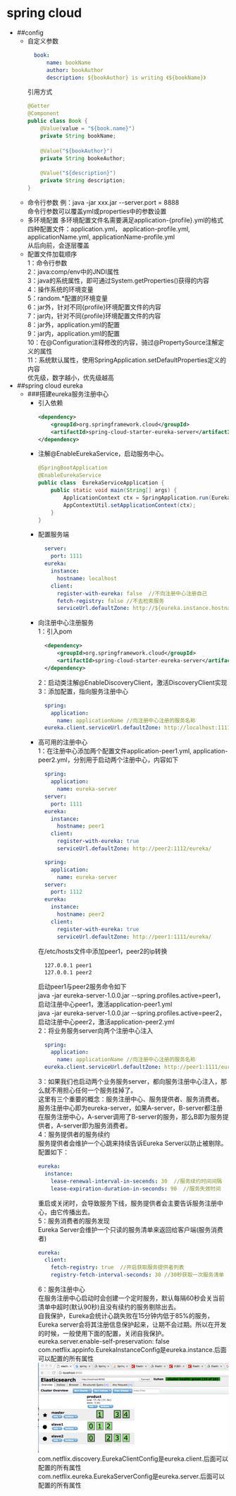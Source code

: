 # spring cloud

* ##config
  * 自定义参数
    ```yaml
      book: 
          name: bookName
          author: bookAuthor
          description: ${bookAuthor} is writing 《${bookName}》 
      ```
    引用方式
    ```java
    @Getter
    @Component
    public class Book {
        @Value(value = "${book.name}")
        private String bookName;
        
        @Value("${bookAuthor}")
        private String bookeAuthor;
        
        @Value("${description}")
        private String description;
    }
    ```
  * 命令行参数
    例：java -jar xxx.jar --server.port = 8888<br>
    命令行参数可以覆盖yml或properties中的参数设置<br>
  * 多环境配置
    多环境配置文件名需要满足application-{profile}.yml的格式<br>
    四种配置文件：application.yml， application-profile.yml, applicationName.yml, applicationName-profile.yml<br>
    从后向前，会逐层覆盖<br>
  * 配置文件加载顺序<br>
    1：命令行参数 <br>
    2：java:comp/env中的JNDI属性<br>
    3：java的系统属性，即可通过System.getProperties()获得的内容<br>
    4：操作系统的环境变量<br>
    5：random.*配置的环境变量<br>
    6：jar外，针对不同{profile}环境配置文件的内容<br>
    7：jar内，针对不同{profile}环境配置文件的内容<br>
    8：jar外，application.yml的配置<br>
    9：jar内，application.yml的配置<br>
    10：在@Configuration注释修改的内容，骑过@PropertySource注解定义的属性<br>
    11：系统默认属性，使用SpringApplication.setDefaultProperties定义的内容<br>
    优先级，数字越小，优先级越高
* ##spring cloud eureka
  * ###搭建eureka服务注册中心
    * 引入依赖
      ```xml
      <dependency>
          <groupId>org.springframework.cloud</groupId>
          <artifactId>spring-cloud-starter-eureka-server</artifactId>
      </dependency>
      ```
    * 注解@EnableEurekaService，启动服务中心。
      ```java
      @SpringBootApplication
      @EnableEurekaService
      public class  EurekaServiceApplication {
          public static void main(String[] args) {
              ApplicationContext ctx = SpringApplication.run(EurekaServiceApplication.class, args);
              AppContextUtil.setApplicationContext(ctx);
          }
      }
      ```
    * 配置服务端
      ```yaml
        server:
          port: 1111
        eureka:
          instance:
            hostname: localhost
          client:
            register-with-eureka: false  //不向注册中心注册自己
            fetch-registry: false //不去检索服务
            serviceUrl.defaultZone: http://${eureka.instance.hostname}:${server.port}/eureka
      ```
    * 向注册中心注册服务<br>
      1：引入pom
        ```xml
          <dependency>
              <groupId>org.springframework.cloud</groupId>
              <artifactId>spring-cloud-starter-eureka-server</artifactId>
          </dependency>
        ```
      2：启动类注解@EnableDiscoveryClient，激活DiscoveryClient实现<br>
      3：添加配置，指向服务注册中心
        ```yaml
          spring:
            application:
              name: applicationName //向注册中心注册的服务名称
          eureka.client.serviceUrl.defaultZone: http://localhost:1111/eureka/
        ```
    * 高可用的注册中心<br>
      1：在注册中心添加两个配置文件application-peer1.yml, application-peer2.yml，分别用于启动两个注册中心，内容如下
        ```yaml
          spring:
            application:
              name: eureka-server
          server:
            port: 1111
          eureka:
            instance:
              hostname: peer1
            client:
              register-with-eureka: true
              serviceUrl.defaultZone: http://peer2:1112/eureka/
        ```
        ```yaml
          spring:
            application:
              name: eureka-server
          server:
            port: 1112
          eureka:
            instance:
              hostname: peer2
            client:
              register-with-eureka: true
              serviceUrl.defaultZone: http://peer1:1111/eureka/
        ```
        在/etc/hosts文件中添加peer1，peer2的ip转换
        ```text
          127.0.0.1 peer1
          127.0.0.1 peer2
        ```
        启动peer1与peer2服务命令如下<br>
        java -jar eureka-server-1.0.0.jar --spring.profiles.active=peer1，启动注册中心peer1，激活application-peer1.yml<br>
        java -jar eureka-server-1.0.0.jar --spring.profiles.active=peer2，启动注册中心peer2，激活application-peer2.yml<br>
      2：将业务服务server向两个注册中心注入
        ```yaml
          spring:
            application:
              name: applicationName //向注册中心注册的服务名称
          eureka.client.serviceUrl.defaultZone: http://peer1:1111/eureka/,http://peer2:1111/eureka/
        ```
      3：如果我们也启动两个业务服务server，都向服务注册中心注入，那么就不用担心任何一个服务挂掉了。<br>
        这里有三个重要的概念：服务注册中心、服务提供者、服务消费者。<br>
        服务注册中心即为eureka-server，如果A-server，B-server都注册在服务注册中心，A-server调用了B-server的服务，那么B即为服务提供者，A-server即为服务消费者。<br>
      4：服务提供者的服务续约<br>
        服务提供者会维护一个心跳来持续告诉Eureka Server以防止被剔除。配置如下：
        ```yaml
        eureka:
          instance:
            lease-renewal-interval-in-secends: 30  //服务续约时间间隔
            lease-expiration-duration-in-seconds: 90  //服务失效时间
        ```
        重启或关闭时，会导致服务下线，服务提供者会主要告诉服务注册中心，由它传播出去。<br>
      5：服务消费者的服务发现<br>
        Eureka Server会维护一个只读的服务清单来返回给客户端(服务消费者)<br>
        ```yaml
        eureka:
          client:
            fetch-registry: true  //开启获取服务提供者列表
            registry-fetch-interval-seconds: 30 //30秒获取一次服务清单
        ```
      6：服务注册中心<br>
         在服务注册中心启动时会创建一个定时服务，默认每隔60秒会关当前清单中超时(默认90秒)且没有续约的服务剔除出去。<br>
         自我保护，Eureka会统计心跳失败在15分钟内低于85%的服务，Eureka server会将其注册信息保护起来，让期不会过期。所以在开发的时候，一般使用下面的配置，关闭自我保护。<br>
         eureka.server.enable-self-preservation: false<br>
         com.netflix.appinfo.EurekaInstanceConfig是eureka.instance.后面可以配置的所有属性![eureka.instance](https://raw.githubusercontent.com/yjpfj1203/static-resource/master/elastic-search-doc/image/es_slaves.png)<br>
         com.netflix.discovery.EurekaClientConfig是eureka.client.后面可以配置的所有属性<br>
         com.netflix.eureka.EurekaServerConfig是eureka.server.后面可以配置的所有属性<br>